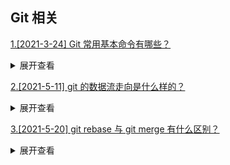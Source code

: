 ## Git 相关

[1.[2021-3-24] Git 常用基本命令有哪些？](https://github.com/HJY-xh/plantTrees/issues/82)

<details>
<summary>展开查看</summary>
<pre>

-   $ git branch # 查看所有分支
-   $ git add --all # 添加所有文件至暂存区
-   $ git add . # 只添加当前目录下的修改文件到暂存区
-   $ git commit -m '修改说明' # 根据暂存区的内容创建一次提交
-   $ git log # 查看提交历史
-   $ git log -p # 详细显示提交与修改变动信息
-   $ git push origin master # 将本地仓库的 master 分支推送到远程仓库的 master 分支
-   $ git fetch origin master # 拉取远程仓库的 master 分支到本地
-   $ git checkout branch-name # 切换到另外一个分支
-   $ git checkout -b new-branch # 基于当前分支创建一个新分支并切换到这个新的分支

</pre>
</details>

[2.[2021-5-11] git 的数据流走向是什么样的？](https://github.com/HJY-xh/plantTrees/issues/233)

<details>
<summary>展开查看</summary>
<pre>

[![git数据流走向](https://user-images.githubusercontent.com/39485286/117751619-ffdc9380-b247-11eb-948b-ee9a13a37899.png)](https://user-images.githubusercontent.com/39485286/117751619-ffdc9380-b247-11eb-948b-ee9a13a37899.png)

</pre>
</details>

[3.[2021-5-20] git rebase 与 git merge 有什么区别？](https://github.com/HJY-xh/plantTrees/issues/256)

<details>
<summary>展开查看</summary>
<pre>

`git rebase`和`git merge`一样都是用于从一个分支获取并且合并到当前分支。假设一个场景，我们开发的[feature/todo]分支要合并到 master 主分支，那么用 rebase 或者 merge 有什么不同呢？

### merge

-   merge 特点：自动创建一个新的 commit，如果合并的时候遇到冲突，仅需要修改后重新 commit
-   优点：记录了真实的 commit 情况，包括每个分支的详情
-   缺点：因为每次 merge 会自动产生一个 merge commit，所以在 commit 比较频繁时，看到的分支很杂乱

### rebase

-   rebase 特点：会合并之前的 commit 历史
-   优点：得到更简洁的项目历史，去掉了 merge history
-   缺点：如果合并出现代码问题不容易定位，因此当需要保留详细的合并信息的时候建议使用 git merge，特别是需要将分支合并进入 master 分支时。

</pre>
</details>
